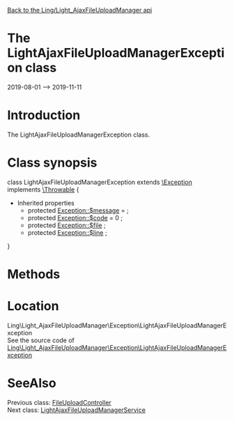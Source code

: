 [Back to the Ling/Light_AjaxFileUploadManager api](https://github.com/lingtalfi/Light_AjaxFileUploadManager/blob/master/doc/api/Ling/Light_AjaxFileUploadManager.md)



The LightAjaxFileUploadManagerException class
================
2019-08-01 --> 2019-11-11






Introduction
============

The LightAjaxFileUploadManagerException class.



Class synopsis
==============


class <span class="pl-k">LightAjaxFileUploadManagerException</span> extends [\Exception](http://php.net/manual/en/class.exception.php) implements [\Throwable](http://php.net/manual/en/class.throwable.php) {

- Inherited properties
    - protected  [Exception::$message](#property-message) =  ;
    - protected  [Exception::$code](#property-code) = 0 ;
    - protected  [Exception::$file](#property-file) ;
    - protected  [Exception::$line](#property-line) ;

}






Methods
==============






Location
=============
Ling\Light_AjaxFileUploadManager\Exception\LightAjaxFileUploadManagerException<br>
See the source code of [Ling\Light_AjaxFileUploadManager\Exception\LightAjaxFileUploadManagerException](https://github.com/lingtalfi/Light_AjaxFileUploadManager/blob/master/Exception/LightAjaxFileUploadManagerException.php)



SeeAlso
==============
Previous class: [FileUploadController](https://github.com/lingtalfi/Light_AjaxFileUploadManager/blob/master/doc/api/Ling/Light_AjaxFileUploadManager/Controller/FileUploadController.md)<br>Next class: [LightAjaxFileUploadManagerService](https://github.com/lingtalfi/Light_AjaxFileUploadManager/blob/master/doc/api/Ling/Light_AjaxFileUploadManager/Service/LightAjaxFileUploadManagerService.md)<br>
